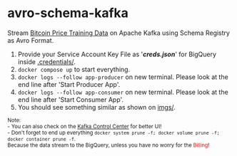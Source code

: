 # avro-schema-kafka
Stream [Bitcoin Price Training Data](https://www.kaggle.com/datasets/team-ai/bitcoin-price-prediction?select=bitcoin_price_Training+-+Training.csv) on Apache Kafka using Schema Registry as Avro Format.

1. Provide your Service Account Key File as '_**creds.json**_' for BigQuery inside [.credentials/](https://github.com/zeenfts/avro-schema-kafka/tree/main/.credentials).
2. `docker compose up` to start everything.
3. `docker logs --follow app-producer` on new terminal. Please look at the end line after 'Start Producer App'.
4. `docker logs --follow app-consumer` on new terminal. Please look at the end line after 'Start Consumer App'.
5. You should see something similar as shown on [imgs/](https://github.com/zeenfts/avro-schema-kafka/tree/main/imgs).


<sub>
Note: <br>
- You can also check on the <a href="http://localhost:9021">Kafka Control Center</a> for better UI! <br>
- Don't forget to end up everything <code>docker system prune -f; docker volume prune -f; docker container prune -f</code>. <br>Because the data stream to the BigQuery, unless you have no worry for the <span style="color:red">Billing</span>!
</sub>